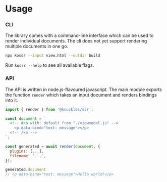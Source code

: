 # Usage

### CLI

The library comes with a command-line interface which can be used to render individual documents. The cli does not yet support rendering multiple documents in one go.

```sh
npx kossr --input view.html --outdir build
```

Run `kossr --help` to see all available flags.

### API

The API is written in node.js-flavoured javascript. The main module exports the function `render` which takes an input document and renders bindings into it.

```js
import { render } from '@knuckles/ssr';

const document = `
  <!-- #ko with: default from "./viewmodel.js" -->
    <p data-bind="text: message"></p>
  <!-- /ko -->
`;

const generated = await render(document, {
  plugins: [...],
  filename: '...',
});

generated.document
// <p data-bind="text: message">Hello world!</p>
```
